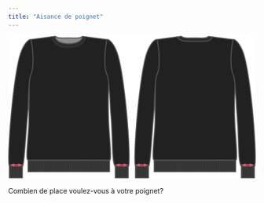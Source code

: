 ```yaml
---
title: "Aisance de poignet"
---
```


![Aisance de poignet](cuffease.svg)

Combien de place voulez-vous à votre poignet?




